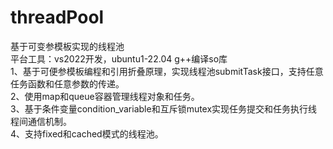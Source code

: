 # threadPool
基于可变参模板实现的线程池<br>
平台工具：vs2022开发，ubuntu1-22.04  g++编译so库<br>
1、基于可便参模板编程和引用折叠原理，实现线程池submitTask接口，支持任意任务函数和任意参数的传递。<br>
2、使用map和queue容器管理线程对象和任务。<br>
3、基于条件变量condition_variable和互斥锁mutex实现任务提交和任务执行线程间通信机制。<br>
4、支持fixed和cached模式的线程池。<br>
